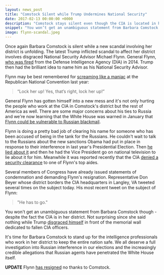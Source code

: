 ```yaml
---
layout: news_post
title: "Comstock Silent while Trump Undermines National Security"
date: 2017-02-13 00:00:00 +0000
description: "Comstock stays silent even though the CIA is located in her district"
snippet: "You won’t get an unambiguous statement from Barbara Comstock though - despite the fact that the CIA is located within her district. Not surprising since she also said nothing while Trump disgraced himself during his visit to Comstock's district last month."
image: flynn-scandal.jpeg
---
```

Once again Barbara Comstock is silent while a new scandal involving her district is unfolding. The latest Trump inflicted scandal to affect her district involves disgraced National Security Advisor Michael Flynn. General Flynn, [who was fired](http://www.businessinsider.com/michael-t-flynn-fired-from-dia-2014-4) from the Defense Intelligence Agency (DIA) in 2014. Trump then had the brilliant idea to name him as his National Security Advisor.

Flynn may be best remembered for [screaming like a maniac](http://www.politico.com/magazine/story/2016/10/how-mike-flynn-became-americas-angriest-general-214362) at the Republican National Convention last year:

> “Lock her up! Yes, that’s right, lock her up!”

General Flynn has gotten himself into a new mess and it's not only hurting the people who work at the CIA in Comstock's district but the rest of America as well. There are some major concerns about his ties to Russia and we're now learning that the White House was warned in January that [Flynn could be vulnerable to Russian blackmail](https://www.washingtonpost.com/world/national-security/justice-department-warned-white-house-that-flynn-could-be-vulnerable-to-russian-blackmail-officials-say/2017/02/13/fc5dab88-f228-11e6-8d72-263470bf0401_story.html).

Flynn is doing a pretty bad job of clearing his name for someone who has been accused of being in the tank for the Russians. He couldn't wait to talk to the Russians about the new sanctions Obama had put in place in response to their interference in last year's Presidential Election. Then [he lied about it](https://www.washingtonpost.com/world/national-security/national-security-adviser-flynn-discussed-sanctions-with-russian-ambassador-despite-denials-officials-say/2017/02/09/f85b29d6-ee11-11e6-b4ff-ac2cf509efe5_story.html?utm_term=.b743820b3c1a&tid=a_inl) and then he had the Vice President go on national television to lie about it for him. Meanwhile it was reported recently that the CIA [denied a security clearance](http://www.politico.com/story/2017/02/mike-flynn-nsa-aide-trump-234923) to one of Flynn's top aides.

Several members of Congress have already issued statements of condemnation and demanding Flynn's resignation. Representative Don Beyer whose district borders the CIA headquarters in Langley, VA tweeted several times on the subject today. His most recent tweet on the subject of Flynn:

> "He has to go."

You won't get an unambiguous statement from Barbara Comstock though - despite the fact the CIA is in her district. Not surprising since she said nothing while Trump [disgraced himself](http://wtop.com/first-100-days/2017/01/report-trumps-cia-visit-made-relations-intelligence-community-worse/) in front of the memorial wall dedicated to fallen CIA officers.

It's time for Barbara Comstock to stand up for the intelligence professionals who work in her district to keep the entire nation safe. We all deserve a full investigation into Russian interference in our elections and the increasingly credible allegations that Russian agents have penetrated the White House itself.

**UPDATE** Flynn [has resigned](https://www.washingtonpost.com/world/national-security/michael-flynn-resigns-as-national-security-adviser/2017/02/13/0007c0a8-f26e-11e6-8d72-263470bf0401_story.html?hpid=hp_rhp-top-table-high_flynnresigns-1138pm%3Ahomepage%2Fstory) no thanks to Comstock.
